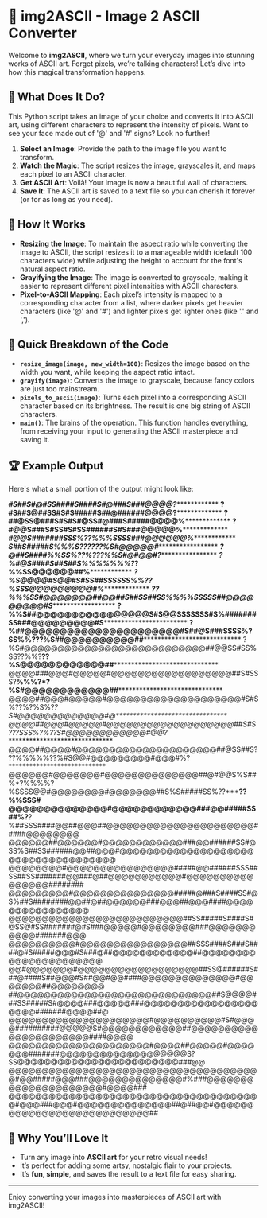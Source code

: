 
# 🎨 img2ASCII - Image 2 ASCII Converter

Welcome to **img2ASCII**, where we turn your everyday images into stunning works of ASCII art. Forget pixels, we’re talking characters! Let’s dive into how this magical transformation happens.

## 🎯 What Does It Do?

This Python script takes an image of your choice and converts it into ASCII art, using different characters to represent the intensity of pixels. Want to see your face made out of '@' and '#' signs? Look no further!

1. **Select an Image**: Provide the path to the image file you want to transform.
2. **Watch the Magic**: The script resizes the image, grayscales it, and maps each pixel to an ASCII character.
3. **Get ASCII Art**: Voilà! Your image is now a beautiful wall of characters.
4. **Save It**: The ASCII art is saved to a text file so you can cherish it forever (or for as long as you need).

## 🧩 How It Works

- **Resizing the Image**: To maintain the aspect ratio while converting the image to ASCII, the script resizes it to a manageable width (default 100 characters wide) while adjusting the height to account for the font's natural aspect ratio.
- **Grayifying the Image**: The image is converted to grayscale, making it easier to represent different pixel intensities with ASCII characters.
- **Pixel-to-ASCII Mapping**: Each pixel’s intensity is mapped to a corresponding character from a list, where darker pixels get heavier characters (like '@' and '#') and lighter pixels get lighter ones (like '.' and ',').

## 🚀 Quick Breakdown of the Code

- **`resize_image(image, new_width=100)`**: Resizes the image based on the width you want, while keeping the aspect ratio intact.
- **`grayify(image)`**: Converts the image to grayscale, because fancy colors are just too mainstream.
- **`pixels_to_ascii(image)`**: Turns each pixel into a corresponding ASCII character based on its brightness. The result is one big string of ASCII characters.
- **`main()`**: The brains of the operation. This function handles everything, from receiving your input to generating the ASCII masterpiece and saving it.

## 🏆 Example Output

Here's what a small portion of the output might look like:

***************************#S##S#@#SS####S####S#@###S###@@@@?***************************************
**************************?#S##S@##SS#S#S#####S##@######@@@@?***************************************
**************************?##@SS@###S#S#S#@SS#@###S#####@@@@%***************************************
**************************?#@@S###S#SS#S#SS######S#S###@@@@@%***************************************
***************************#@@S#######SSS%??%%%SSSS###@@@@@@%***************************************
***************************S##S#####S%%%S?**?**????%S#@@@@@#****************************************
***************************?@##S####%%SS%*??%?***??%%S#@#@@#?***************************************
*************************?%#@S####S##S##S%%%%%%%?*?%%SS@@@@@@##%************************************
**********************?%S@@@@#S@@#S#SS##SSSSSS%%?*?%SSS@@@@@@@@@#%**********************************
***************??%%%SS#@@@@@@@##@@##S##SS##SS%%%%SSSSS##@@@@@@@@@#S*********************************
********?%%S##@@@@@@@@@@@@@@@@S#S@@SSSSSSS#S%#######SS###@@@@@@@@@#S********************************
****?%##@@@@@@@@@@@@@@@@@@@@@@#S##@S###SSSS%?SS%%???%S##@@@@@@@@@@##********************************
?%S#@@@@@@@@@@@@@@@@@@@@@@@@@@@##@@SS#SS%SS??%%?**??%S@@@@@@@@@@@@##********************************
@@@@###@@@#@@@@@#@@@@@@@@@@@@@@@@@@##S#SSS?**%%%?*?%S#@@@@@@@@@@@@##********************************
@@@@##@@@#@@@@@#@@@@@@@@@@@@@@@@@@@@#S#S%??%?%S%?*?S#@@@@@@@@@@@@@#@********************************
@@@@##@@@#@@@@@#@@@@@@@@@@@@@@@@@@@##S#S???SSS%?%??S#@@@@@@@@@@@@#@@?*******************************
@@@@##@@@@#@@@@@@@@@@@@@@@@@@@@@##@SS##S???%%%%%??%#S@@#@@@@@@@@@#@@@#%?****************************
@@@@@@#@@@@@@@#@@@@@@@@@@@@@@##@#@@S%S##%*?%%%%?%SSSS@@#@@@@@@@@#@@@@@@@##S%S#####SS%??*****??%%SSS#
@@@@@@@@@@@@@@#@@@@@@@@@@@@###@@#####SS##%?**?%##SSS####@@##@@@##@@@@@@@@@@@@@@@@@@@@@@#####@@@@@@@@
@@@@@@##@@@@@@#@@@@@@@@@@@@###@@######SS#@SS%S##SS######@@##@@@#@@@@@@@@@@@@@@@@@@@@@@@@@@@@@@@@@@@@
@@@@@@@@#@@@@@@@@@@@@@@@@#####@@######SSS##SS##SS#######@@###@##@@@@@@@@@@@#@@@@@@@@@@@@@@@@########
@@@@@@@@@#@@@@@@@@@@@@@@@#####@###S####SS#@S%##S########@@##@##@@@@@@###@@@##@@@####@@@@@@@@@@@@@@@@
@@@@@@@@@@@@@@@@@@@@@@@@@@##SS#####S####S#@SS@#SS#######@#S###@@@@@#@@@@@@@@###@@@@@@@@@@@#######@@@
@@@@@@@@@@#@@@@@@@@@@@@@@@@##SSS####S###S####@#S#####@@@#S###@##@@@@@@@@@@@@##@@@@@@@@@@@@@@@@@@@@@@
@@#@@@@@@@#@@@@@@@@@@@@@@@@@@##SS@######S###@####S##@@@#S##@@#@@####@@@@@@@@@@@@@@#@@@@@@@##@@@@@@@@
##@@@@@@@@@@@@@@@@@@@@@@@@@@@@@##S@@@@###SS#####S#@@@@###@@@@@###@@@@@@@@@@@@@@@@@@@@@#######@@@@##@
@@@@@@@@@@@@@@@@@@@@@#@@@@@@@@@@#S#@@@@##########@@@@@S#@@@@@@@@@@@@##@@@@@@@@@@@@@@@@@@@@@@####@@@@
@@@@@@@@@@@@@@@@@@@@@#@@@@##@@@@@#@@@@@@@#######@@@@@@@@@@@@@@@@@@@S?SS@@@@@@@@@@@@@@@@@@@@@@@@###@@
@@@@@@@@@@@@@@@@@@@@@@@@@@@@@@@@@@@@@@#@@#####@@@###@@@@@@@@@@@@@@#%###@@@@@@@@@@@@@@@@@@@@@#@@@@###
@@@@@@@@@@@@@@@@@@@@@@@@@@@@@@@@@@@@@@#@@@###@@@#@@@@@@@@@@@@@@##@##@@#@@@@@@@@@@@@@@@@@@@@@@@@@@@##

## 🎉 Why You’ll Love It

- Turn any image into **ASCII art** for your retro visual needs!
- It’s perfect for adding some artsy, nostalgic flair to your projects.
- It’s **fun, simple**, and saves the result to a text file for easy sharing.

---

Enjoy converting your images into masterpieces of ASCII art with img2ASCII!
